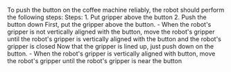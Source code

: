 To push the button on the coffee machine reliably, the robot should perform the following steps:
    Steps:  1. Put gripper above the button  2. Push the button down
    First, put the gripper above the button.
    - When the robot's gripper is not vertically aligned with the button, move the robot's gripper until the robot's gripper is vertically aligned with the button and the robot's gripper is closed
    Now that the gripper is lined up, just push down on the button.
    - When the robot's gripper is vertically aligned with button, move the robot's gripper until the robot's gripper is near the button